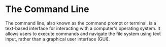 # The Command Line

The command line, also known as the command prompt or terminal, is a text-based interface for interacting with a computer's operating system. It allows users to execute commands and navigate the file system using text input, rather than a graphical user interface (GUI).
